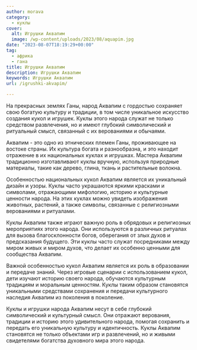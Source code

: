 ```yaml
---
author: morava
category:
  - куклы
cover:
  alt: Игрушки Аквапим
  image: /wp-content/uploads/2023/08/aquapim.jpg
date: "2023-08-07T18:19:29+00:00"
tag:
  - африка
  - гана
title: Игрушки Аквапим
description: Игрушки Аквапим
keywords: Игрушки Аквапим
url: /igrushki-akvapim/

---
```

На прекрасных землях Ганы, народ Аквапим с гордостью сохраняет свою богатую культуру и традиции, в том числе уникальное искусство создания кукол и игрушек. Куклы этого народа служат не только средством развлечения, но и имеют глубокий символический и ритуальный смысл, связанный с их верованиями и обычаями.

Аквапим \- это одно из этнических племен Ганы, проживающее на востоке страны. Их культура богата и разнообразна, и это находит отражение в их национальных куклах и игрушках. Мастера Аквапим традиционно изготавливают куклы вручную, используя природные материалы, такие как дерево, глина, ткань и растительные волокна.

Особенностью национальных кукол Аквапим является их уникальный дизайн и узоры. Куклы часто украшаются яркими красками и символами, отражающими мифологию, историю и культурные ценности народа. На этих куклах можно увидеть изображения животных, растений, а также символы, связанные с религиозными верованиями и ритуалами.

Куклы Аквапим также играют важную роль в обрядовых и религиозных мероприятиях этого народа. Они используются в различных ритуалах для вызова благосклонности богов, оберегания от злых духов и предсказания будущего. Эти куклы часто служат посредниками между миром живых и миром духов, что делает их особенно ценными для сообщества Аквапим.

Важной особенностью кукол Аквапим является их роль в образовании и передаче знаний. Через игровые сценарии с использованием кукол, дети изучают историю своего народа, обучаются культурным традициям и моральным ценностям. Куклы таким образом становятся уникальными средствами сохранения и передачи культурного наследия Аквапим из поколения в поколение.

Куклы и игрушки народа Аквапим несут в себе глубокий символический и культурный смысл. Они отражают верования, традиции и историю этого удивительного народа, помогая сохранить и передать его уникальную культуру и идентичность. Куклы Аквапим становятся не только объектами игр и развлечений, но и живыми свидетелями богатства духовного мира этого народа.
